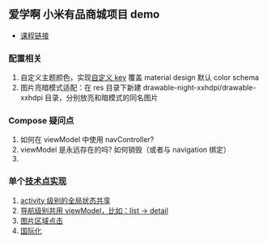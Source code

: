 ## 爱学啊 小米有品商城项目 demo
- [课程链接](https://ixuea.com/courses/93)

### 配置相关
1. 自定义主题颜色，实现[自定义 key](https://github.com/LeiYao123/BasicCompose/blob/master/app/src/main/java/com/compose/ui/theme/Theme.kt) 覆盖 material design 默认 color schema
2. 图片亮暗模式适配：在 res 目录下新建 drawable-night-xxhdpi/drawable-xxhdpi 目录，分别放亮和暗模式的同名图片

### Compose 疑问点

1. 如何在 viewModel 中使用 navController?
2. viewModel 是永远存在的吗? 如何销毁（或者与 navigation 绑定）
3.

### 单个[技术点实现](./summary)

1. [activity 级别的全局状态共享](https://yuanbao.tencent.com/bot/app/share/chat/1f65a9e4eac6adf9beba6fecf2be46b7)
2. [导航级别共用 viewModel，比如：list -> detail](https://yuanbao.tencent.com/bot/app/share/chat/1d8a7800ccbfe3e617648fcff4e7b772)
3. [图片区域点击](https://study.163.com/course/courseLearn.htm?courseId=1213745811&from=study#/learn/video?lessonId=1285484283&courseId=1213745811)
4. [国际化](https://study.163.com/course/courseLearn.htm?courseId=1213745811&from=study#/learn/video?lessonId=1285474324&courseId=1213745811) 